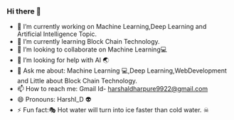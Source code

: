 ### Hi there 👋

- 🔭 I’m currently working on Machine Learning,Deep Learning and Artificial Intelligence Topic.
- 🌱 I’m currently learning Block Chain Technology.
- 👯 I’m looking to collaborate on Machine Learning💻
- 🤔 I’m looking for help with AI 🌏
- 💬 Ask me about: Machine Learning 💻,Deep Learning,WebDevelopment and Little about Block Chain Technology. 
- 📫 How to reach me: Gmail Id- harshaldharpure9922@gmail.com
- 😄 Pronouns: HarshI_D 👽
- ⚡ Fun fact:🎭 Hot water will turn into ice faster than cold water. ☠

